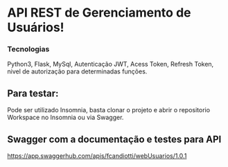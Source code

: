 # API REST de Gerenciamento de Usuários!

### Tecnologias
Python3, Flask, MySql, Autenticação JWT, Acess Token, Refresh Token,
nivel de autorização para determinadas funções.

## Para testar: 

Pode ser utilizado Insomnia, basta clonar o projeto e abrir o repositorio Workspace no Insomnia ou via
Swagger.

## Swagger com a documentação e testes para API
https://app.swaggerhub.com/apis/fcandiotti/webUsuarios/1.0.1



